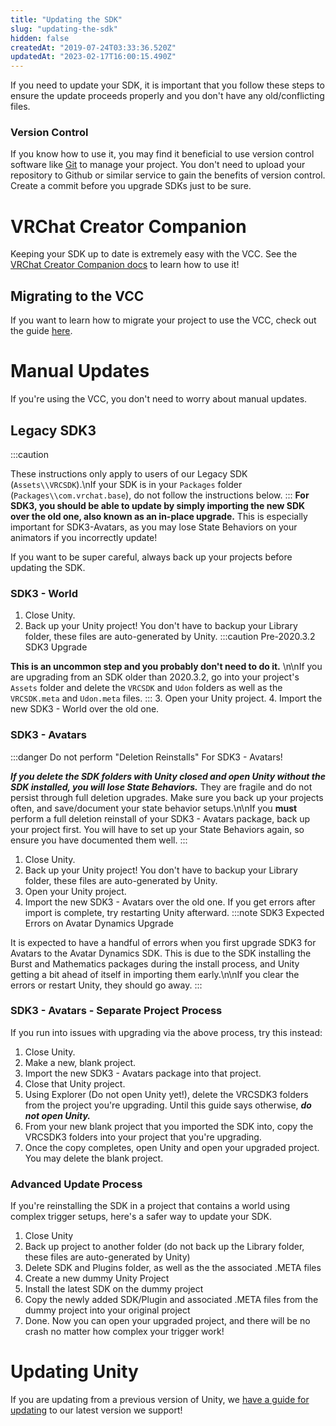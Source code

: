 ```yaml
---
title: "Updating the SDK"
slug: "updating-the-sdk"
hidden: false
createdAt: "2019-07-24T03:33:36.520Z"
updatedAt: "2023-02-17T16:00:15.490Z"
---
```

If you need to update your SDK, it is important that you follow these steps to ensure the update proceeds properly and you don't have any old/conflicting files.

### Version Control
If you know how to use it, you may find it beneficial to use version control software like [Git](https://git-scm.com/) to manage your project. You don't need to upload your repository to Github or similar service to gain the benefits of version control. Create a commit before you upgrade SDKs just to be sure.

# VRChat Creator Companion
Keeping your SDK up to date is extremely easy with the VCC. See the [VRChat Creator Companion docs](https://vcc.docs.vrchat.com/guides/getting-started) to learn how to use it!

## Migrating to the VCC
If you want to learn how to migrate your project to use the VCC, check out the guide [here](https://vcc.docs.vrchat.com/vpm/migrating).

# Manual Updates
If you're using the VCC, you don't need to worry about manual updates.

## Legacy SDK3
:::caution 

These instructions only apply to users of our Legacy SDK (`Assets\\VRCSDK`).\nIf your SDK is in your `Packages` folder (`Packages\\com.vrchat.base`), do not follow the instructions below.
:::
**For SDK3, you should be able to update by simply importing the new SDK over the old one, also known as an in-place upgrade.** This is especially important for SDK3-Avatars, as you may lose State Behaviors on your animators if you incorrectly update!

If you want to be super careful, always back up your projects before updating the SDK.

### SDK3 - World
1. Close Unity.
2. Back up your Unity project! You don't have to backup your Library folder, these files are auto-generated by Unity.
:::caution Pre-2020.3.2 SDK3 Upgrade

**This is an uncommon step and you probably don't need to do it.** \n\nIf you are upgrading from an SDK older than 2020.3.2, go into your project's `Assets` folder and delete the `VRCSDK` and `Udon` folders as well as the `VRCSDK.meta` and `Udon.meta` files.
:::
3. Open your Unity project.
4. Import the new SDK3 - World over the old one.

### SDK3 - Avatars
:::danger Do not perform "Deletion Reinstalls" For SDK3 - Avatars!

***If you delete the SDK folders with Unity closed and open Unity without the SDK installed, you will lose State Behaviors.*** They are fragile and do not persist through full deletion upgrades. Make sure you back up your projects often, and save/document your state behavior setups.\n\nIf you **must** perform a full deletion reinstall of your SDK3 - Avatars package, back up your project first. You will have to set up your State Behaviors again, so ensure you have documented them well.
:::
1. Close Unity.
2. Back up your Unity project! You don't have to backup your Library folder, these files are auto-generated by Unity.
3. Open your Unity project.
4. Import the new SDK3 - Avatars over the old one. If you get errors after import is complete, try restarting Unity afterward. 
:::note SDK3 Expected Errors on Avatar Dynamics Upgrade

It is expected to have a handful of errors when you first upgrade SDK3 for Avatars to the Avatar Dynamics SDK. This is due to the SDK installing the Burst and Mathematics packages during the install process, and Unity getting a bit ahead of itself in importing them early.\n\nIf you clear the errors or restart Unity, they should go away.
:::
### SDK3 - Avatars - Separate Project Process
If you run into issues with upgrading via the above process, try this instead:
1. Close Unity.
2. Make a new, blank project.
3. Import the new SDK3 - Avatars package into that project.
4. Close that Unity project.
5. Using Explorer (Do not open Unity yet!), delete the VRCSDK3 folders from the project you're upgrading. Until this guide says otherwise, ***do not open Unity.***
6. From your new blank project that you imported the SDK into, copy the VRCSDK3 folders into your project that you're upgrading.
7. Once the copy completes, open Unity and open your upgraded project. You may delete the blank project.

### Advanced Update Process

If you're reinstalling the SDK in a project that contains a world using complex trigger setups, here's a safer way to update your SDK.

1. Close Unity
2. Back up project to another folder (do not back up the Library folder, these files are auto-generated by Unity)
3. Delete SDK and Plugins folder, as well as the the associated .META files
4. Create a new dummy Unity Project
5. Install the latest SDK on the dummy project
6. Copy the newly added SDK/Plugin and associated .META files from the dummy project into your original project
7. Done. Now you can open your upgraded project, and there will be no crash no matter how complex your trigger work!

# Updating Unity

If you are updating from a previous version of Unity, we [have a guide for updating](/sdk/migrating-to-a-newer-minor-unity-version) to our latest version we support!